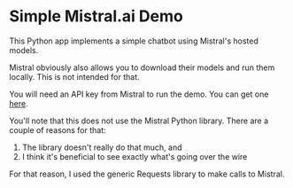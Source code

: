 # Simple Mistral.ai Demo

This Python app implements a simple chatbot using Mistral's hosted models.

Mistral obviously also allows you to download their models and run them locally.
This is not intended for that.

You will need an API key from Mistral to run the demo.  You can
get one [here](https://mistral.ai/).

You'll note that this does not use the Mistral Python library.  There are a couple of reasons for that:

1. The library doesn't really do that much, and
2. I think it's beneficial to see exactly what's going over the wire

For that reason, I used the generic Requests library to make calls to Mistral.